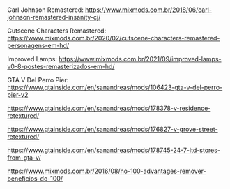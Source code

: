 # 

Carl Johnson Remastered: https://www.mixmods.com.br/2018/06/carl-johnson-remastered-insanity-cj/

Cutscene Characters Remastered: https://www.mixmods.com.br/2020/02/cutscene-characters-remastered-personagens-em-hd/

Improved Lamps: https://www.mixmods.com.br/2021/09/improved-lamps-v0-8-postes-remasterizados-em-hd/

GTA V Del Perro Pier: https://www.gtainside.com/en/sanandreas/mods/106423-gta-v-del-perro-pier-v2

https://www.gtainside.com/en/sanandreas/mods/178378-v-residence-retextured/

https://www.gtainside.com/en/sanandreas/mods/176827-v-grove-street-retextured/

https://www.gtainside.com/en/sanandreas/mods/178745-24-7-ltd-stores-from-gta-v/

https://www.mixmods.com.br/2016/08/no-100-advantages-remover-beneficios-do-100/
